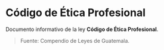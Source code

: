 # Código de Ética Profesional

Documento informativo de la ley **Código de Ética Profesional**.

> Fuente: Compendio de Leyes de Guatemala.